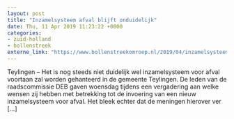 ```yaml
---
layout: post
title: "Inzamelsysteem afval blijft onduidelijk"
date: Thu, 11 Apr 2019 11:23:22 +0000
categories: 
- zuid-holland 
- bollenstreek 
externe_link: "https://www.bollenstreekomroep.nl/2019/04/inzamelsysteem-afval-blijft-onduidelijk/"
---
```


Teylingen &#8211; Het is nog steeds niet duidelijk wel inzamelsysteem voor afval voortaan zal worden gehanteerd in de gemeente Teylingen. De leden van de raadscommissie DEB gaven woensdag tijdens een vergadering aan welke wensen zij hebben met betrekking tot de invoering van een nieuw inzamelsysteem voor afval. Het bleek echter dat de meningen hierover ver [&#8230;]
